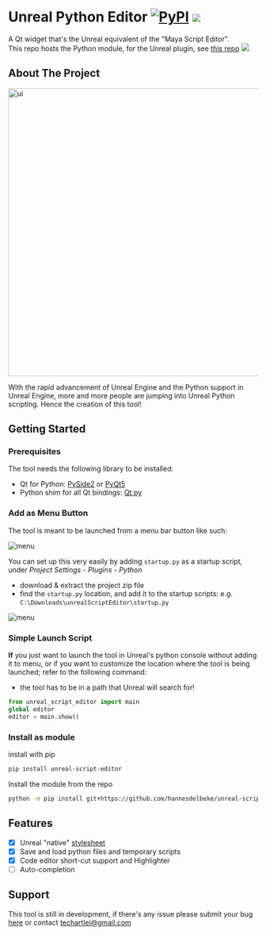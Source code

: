
# Unreal Python Editor [![PyPI](https://img.shields.io/pypi/v/unreal-script-editor?color=blue)](https://pypi.org/project/unreal-script-editor/) ![](https://img.shields.io/github/stars/leixingyu/unrealScriptEditor?label=GitHub%E2%AD%90)

A Qt widget that's the Unreal equivalent of the "Maya Script Editor".  
This repo hosts the Python module, for the Unreal plugin, see [this repo](https://github.com/hannesdelbeke/unreal-plugin-python-script-editor) ![](https://img.shields.io/github/stars/hannesdelbeke/unreal-plugin-python-script-editor?label=%E2%AD%90)


## About The Project

<img src="https://i.imgur.com/KscixlU.png" alt="ui" height="580px"/>

With the rapid advancement of Unreal Engine and the Python support in Unreal
Engine, more and more people are jumping into Unreal Python scripting. 
Hence the creation of this tool!

## Getting Started

### Prerequisites

The tool needs the following library to be installed:

- Qt for Python: [PySide2](https://pypi.org/project/PySide2/) or [PyQt5](https://pypi.org/project/PyQt5/)
- Python shim for all Qt bindings: [Qt.py](https://pypi.org/project/Qt.py/)


### Add as Menu Button

The tool is meant to be launched from a menu bar button like such:

<img src="https://i.imgur.com/IcQGGu5.png" alt="menu">

You can set up this very easily by adding `startup.py` as a startup script,
under _Project Settings - Plugins - Python_

- download & extract the project zip file
- find the `startup.py` location, and add it to the startup scripts: e.g. `C:\Downloads\unrealScriptEditor\startup.py`


<img src="https://i.imgur.com/wJrkp5b.png" alt="menu">

### Simple Launch Script

**If** you just want to launch the tool in Unreal's python console without adding it to menu,
or if you want to customize the location where the tool is being launched;
refer to the following command:

- the tool has to be in a path that Unreal will search for!

```python
from unreal_script_editor import main
global editor
editor = main.show()
```

### Install as module
install with pip
```bash
pip install unreal-script-editor
```

Install the module from the repo
```bash
python -m pip install git+https://github.com/hannesdelbeke/unreal-script-editor
```

## Features

- [x] Unreal "native" [stylesheet](https://github.com/leixingyu/unrealStylesheet)
- [x] Save and load python files and temporary scripts
- [x] Code editor short-cut support and Highlighter
- [ ] Auto-completion

## Support

This tool is still in development, if there's any issue please submit your bug
[here](https://github.com/leixingyu/unrealScriptEditor/issues)
or contact [techartlei@gmail.com]()
